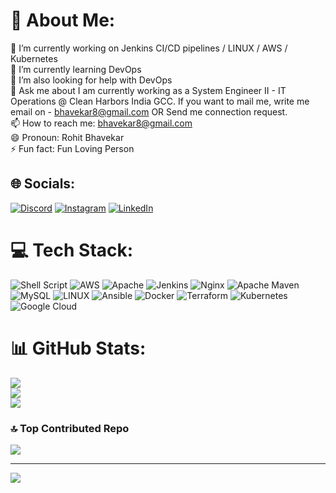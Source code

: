 # 💫 About Me:
🔭 I’m currently working on Jenkins CI/CD pipelines / LINUX / AWS / Kubernetes <br>🌱 I’m currently learning DevOps<br>🤔 I’m also looking for help with DevOps<br>💬 Ask me about I am currently working as a System Engineer II - IT Operations @ Clean Harbors India GCC. If you want to mail me, write me email on - bhavekar8@gmail.com OR Send me connection request.<br>📫 How to reach me: bhavekar8@gmail.com<br>😄 Pronoun: Rohit Bhavekar<br>⚡ Fun fact: Fun Loving Person


## 🌐 Socials:
[![Discord](https://img.shields.io/badge/Discord-%237289DA.svg?logo=discord&logoColor=white)](https://discord.gg/Rohit_DevOps_7875#6973) [![Instagram](https://img.shields.io/badge/Instagram-%23E4405F.svg?logo=Instagram&logoColor=white)](https://instagram.com/rohit_bhavekar_26) [![LinkedIn](https://img.shields.io/badge/LinkedIn-%230077B5.svg?logo=linkedin&logoColor=white)](https://linkedin.com/in/rohitbhavekar)

# 💻 Tech Stack:
![Shell Script](https://img.shields.io/badge/shell_script-%23121011.svg?style=for-the-badge&logo=gnu-bash&logoColor=white) ![AWS](https://img.shields.io/badge/AWS-%23FF9900.svg?style=for-the-badge&logo=amazon-aws&logoColor=white) ![Apache](https://img.shields.io/badge/apache-%23D42029.svg?style=for-the-badge&logo=apache&logoColor=white) ![Jenkins](https://img.shields.io/badge/jenkins-%232C5263.svg?style=for-the-badge&logo=jenkins&logoColor=white) ![Nginx](https://img.shields.io/badge/nginx-%23009639.svg?style=for-the-badge&logo=nginx&logoColor=white) ![Apache Maven](https://img.shields.io/badge/Apache%20Maven-C71A36?style=for-the-badge&logo=Apache%20Maven&logoColor=white) ![MySQL](https://img.shields.io/badge/mysql-%2300f.svg?style=for-the-badge&logo=mysql&logoColor=white) ![LINUX](https://img.shields.io/badge/Linux-FCC624?style=for-the-badge&logo=linux&logoColor=black) ![Ansible](https://img.shields.io/badge/ansible-%231A1918.svg?style=for-the-badge&logo=ansible&logoColor=white) ![Docker](https://img.shields.io/badge/docker-%230db7ed.svg?style=for-the-badge&logo=docker&logoColor=white) ![Terraform](https://img.shields.io/badge/terraform-%235835CC.svg?style=for-the-badge&logo=terraform&logoColor=white) ![Kubernetes](https://img.shields.io/badge/kubernetes-%23326ce5.svg?style=for-the-badge&logo=kubernetes&logoColor=white) ![Google Cloud](https://img.shields.io/badge/Google%20Cloud-%234285F4.svg?style=for-the-badge&logo=google-cloud&logoColor=white)
# 📊 GitHub Stats:
![](https://github-readme-stats.vercel.app/api?username=RohitBDevOps&theme=onedark&hide_border=false&include_all_commits=true&count_private=false)<br/>
![](https://github-readme-streak-stats.herokuapp.com/?user=RohitBDevOps&theme=onedark&hide_border=false)<br/>
![](https://github-readme-stats.vercel.app/api/top-langs/?username=RohitBDevOps&theme=onedark&hide_border=false&include_all_commits=true&count_private=false&layout=compact)

### 🔝 Top Contributed Repo
![](https://github-contributor-stats.vercel.app/api?username=RohitBDevOps&limit=5&theme=nord&combine_all_yearly_contributions=true)

---
[![](https://visitcount.itsvg.in/api?id=RohitBDevOps&icon=1&color=6)](https://visitcount.itsvg.in)

<!-- Proudly created with GPRM ( https://gprm.itsvg.in ) -->
